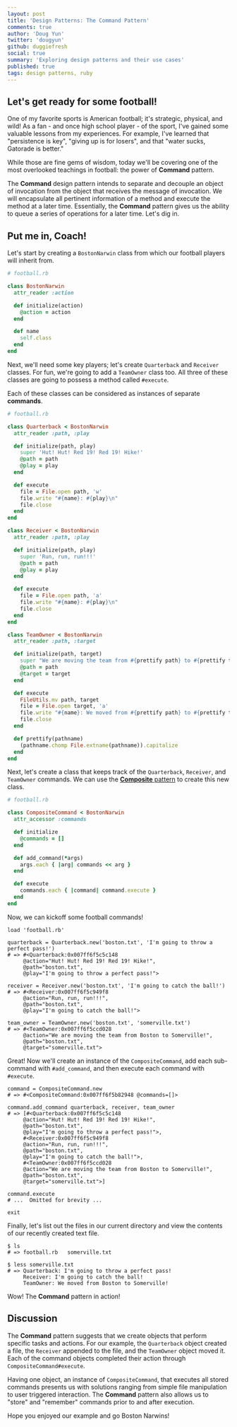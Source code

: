 ```yaml
---
layout: post
title: 'Design Patterns: The Command Pattern'
comments: true
author: 'Doug Yun'
twitter: 'dougyun'
github: duggiefresh
social: true
summary: 'Exploring design patterns and their use cases'
published: true
tags: design patterns, ruby
---
```


## Let's get ready for some football!

One of my favorite sports is American football; it's strategic, physical,
and wild! As a fan - and once high school player - of the sport, I've gained some
valuable lessons from my experiences. For example, I've learned that "persistence
is key", "giving up is for losers", and that "water sucks, Gatorade is better."

While those are fine gems of wisdom, today we'll be
covering one of the most overlooked teachings in football: the power
of **Command** pattern.

The **Command** design pattern intends to separate and decouple an object of invocation
from the object that receives the message of invocation. We will
encapsulate all pertinent information of a method and execute the method
at a later time. Essentially, the **Command** pattern gives us the ability
to queue a series of operations for a later time. Let's dig in.

## Put me in, Coach!

Let's start by creating a `BostonNarwin` class from which our
football players will inherit from.

```ruby
# football.rb

class BostonNarwin
  attr_reader :action

  def initialize(action)
    @action = action
  end

  def name
    self.class
  end
end
```

Next, we'll need some key players; let's create `Quarterback` and `Receiver` classes.
For fun, we're going to add a `TeamOwner` class too.
All three of these classes are going to possess a method called `#execute`.

Each of these classes can be considered as instances of separate
**commands**.

```ruby
# football.rb

class Quarterback < BostonNarwin
  attr_reader :path, :play

  def initialize(path, play)
    super 'Hut! Hut! Red 19! Red 19! Hike!'
    @path = path
    @play = play
  end

  def execute
    file = File.open path, 'w'
    file.write "#{name}: #{play}\n"
    file.close
  end
end

class Receiver < BostonNarwin
  attr_reader :path, :play

  def initialize(path, play)
    super 'Run, run, run!!!'
    @path = path
    @play = play
  end

  def execute
    file = File.open path, 'a'
    file.write "#{name}: #{play}\n"
    file.close
  end
end

class TeamOwner < BostonNarwin
  attr_reader :path, :target

  def initialize(path, target)
    super "We are moving the team from #{prettify path} to #{prettify target}!"
    @path = path
    @target = target
  end

  def execute
    FileUtils.mv path, target
    file = File.open target, 'a'
    file.write "#{name}: We moved from #{prettify path} to #{prettify target}!"
    file.close
  end

  def prettify(pathname)
    (pathname.chomp File.extname(pathname)).capitalize
  end
end
```

Next, let's create a class that keeps track of the `Quarterback`, `Receiver`, and
`TeamOwner` commands. We can use the
[**Composite** pattern](http://reefpoints.dockyard.com/2013/10/01/design-patterns-composite-pattern.html)
to create this new class.

```ruby
# football.rb

class CompositeCommand < BostonNarwin
  attr_accessor :commands

  def initialize
    @commands = []
  end

  def add_command(*args)
    args.each { |arg| commands << arg }
  end

  def execute
    commands.each { |command| command.execute }
  end
end
```

Now, we can kickoff some football commands!

```
load 'football.rb'

quarterback = Quarterback.new('boston.txt', 'I'm going to throw a perfect pass!')
# => #<Quarterback:0x007ff6f5c5c148
     @action="Hut! Hut! Red 19! Red 19! Hike!",
     @path="boston.txt",
     @play="I'm going to throw a perfect pass!">

receiver = Receiver.new('boston.txt', 'I'm going to catch the ball!')
# => #<Receiver:0x007ff6f5c949f8
     @action="Run, run, run!!!",
     @path="boston.txt",
     @play="I'm going to catch the ball!">

team_owner = TeamOwner.new('boston.txt', 'somerville.txt')
# => #<TeamOwner:0x007ff6f5ccd028
     @action="We are moving the team from Boston to Somerville!",
     @path="boston.txt",
     @target="somerville.txt">
```

Great! Now we'll create an instance of the `CompositeCommand`, add
each sub-command with `#add_command`, and then execute each command
with `#execute`.

```
command = CompositeCommand.new
# => #<CompositeCommand:0x007ff6f5b82948 @commands=[]>

command.add_command quarterback, receiver, team_owner
# => [#<Quarterback:0x007ff6f5c5c148
     @action="Hut! Hut! Red 19! Red 19! Hike!",
     @path="boston.txt",
     @play="I'm going to throw a perfect pass!">,
     #<Receiver:0x007ff6f5c949f8
     @action="Run, run, run!!!",
     @path="boston.txt",
     @play="I'm going to catch the ball!">,
     #<TeamOwner:0x007ff6f5ccd028
     @action="We are moving the team from Boston to Somerville!",
     @path="boston.txt",
     @target="somerville.txt">]

command.execute
# ...  Omitted for brevity ...

exit
```

Finally, let's list out the files in our current directory and view the contents
of our recently created text file.

```
$ ls
# => football.rb   somerville.txt

$ less somerville.txt
# => Quarterback: I'm going to throw a perfect pass!
     Receiver: I'm going to catch the ball!
     TeamOwner: We moved from Boston to Somerville!
```

Wow! The **Command** pattern in action!

## Discussion

The **Command** pattern suggests that we create objects that perform
specific tasks and actions. For our example, the `Quarterback` object
created a file, the `Receiver` appended to the file, and the `TeamOwner`
object moved it. Each of the command objects completed their action
through `CompositeCommand#execute`.

Having one object, an instance of `CompositeCommand`, that executes all
stored commands presents us with solutions ranging from simple file
manipulation to user triggered interaction. The **Command** pattern
also allows us to "store" and "remember" commands prior to and after
execution.

Hope you enjoyed our example and go Boston Narwins!
